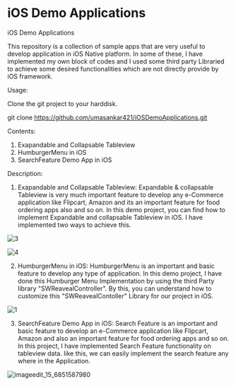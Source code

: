 # iOS Demo Applications
iOS Demo Applications

This repository is a collection of sample apps that are very useful to develop application in iOS Native platform. In some of these, I have implemented my own block of codes and I used some third party Libraried to achieve some desired functionalities which are not directly provide by iOS framework.

Usage:

Clone the git project to your harddisk.

git clone https://github.com/umasankar421/iOSDemoApplications.git

Contents:

1. Exapandable and Collapsable Tableview
2. HumburgerMenu in iOS
3. SearchFeature Demo App in iOS

Description:

1. Exapandable and Collapsable Tableview: Expandable & collapsable Tableview is very much important feature to develop any e-Commerce application like Flipcart, Amazon and its an important feature for food ordering apps also and so on. In this demo project, you can find how to implement Expandable and collapsable Tableview in iOS. I have implemented two ways to achieve this.

![3](https://cloud.githubusercontent.com/assets/16932599/21346062/b24468d8-c6c8-11e6-9a90-a588295b5c46.jpg)

![4](https://cloud.githubusercontent.com/assets/16932599/21346070/b67d7336-c6c8-11e6-94a7-5c0bea8942bf.jpg)


2. HumburgerMenu in iOS: HumburgerMenu is an important and basic feature to develop any type of application. In this demo project, I have done this Humburger Menu Implementation by using the third Party library "SWReavealController". By this, you can understand how to customize this "SWReavealContoller" Library for our project in iOS.


![1](https://cloud.githubusercontent.com/assets/16932599/21345832/c4162070-c6c7-11e6-951d-5d10aa2647a6.jpg)


3. SearchFeature Demo App in iOS: Search Feature is an important and basic feature to develop an e-Commerce application like Flipcart, Amazon and also an important feature for food ordering apps and so on. In this project, I have implemented Search Feature functionality on tableview data. like this, we can easily implement the search feature any where in the Application.


![imageedit_15_6851587980](https://cloud.githubusercontent.com/assets/16932599/21347036/f7d382c2-c6cc-11e6-8bf9-517c9fff128e.jpg)
